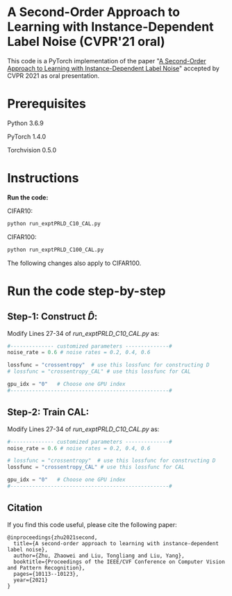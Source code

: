 # A Second-Order Approach to Learning with Instance-Dependent Label Noise (CVPR'21 oral)
This code is a PyTorch implementation of the paper "[A Second-Order Approach to Learning with Instance-Dependent Label Noise](https://arxiv.org/abs/2012.11854)" accepted by CVPR 2021 as oral presentation.


# Prerequisites
Python 3.6.9

PyTorch 1.4.0

Torchvision 0.5.0


# Instructions
**Run the code:**

CIFAR10:
```python
python run_exptPRLD_C10_CAL.py
```

CIFAR100:
```python
python run_exptPRLD_C100_CAL.py
```

The following changes also apply to CIFAR100.


# Run the code step-by-step
## Step-1: **Construct $\hat D$:**

Modify Lines 27-34 of *run_exptPRLD_C10_CAL.py* as: 
```python
#-------------- customized parameters --------------#
noise_rate = 0.6 # noise rates = 0.2, 0.4, 0.6

lossfunc = "crossentropy"  # use this lossfunc for constructing D
# lossfunc = "crossentropy_CAL" # use this lossfunc for CAL

gpu_idx = "0"   # Choose one GPU index
#---------------------------------------------------#
```

## Step-2: **Train CAL:**
Modify Lines 27-34 of *run_exptPRLD_C10_CAL.py* as: 
```python
#-------------- customized parameters --------------#
noise_rate = 0.6 # noise rates = 0.2, 0.4, 0.6

# lossfunc = "crossentropy"  # use this lossfunc for constructing D
lossfunc = "crossentropy_CAL" # use this lossfunc for CAL

gpu_idx = "0"   # Choose one GPU index
#---------------------------------------------------#
```


## Citation

If you find this code useful, please cite the following paper:

```
@inproceedings{zhu2021second,
  title={A second-order approach to learning with instance-dependent label noise},
  author={Zhu, Zhaowei and Liu, Tongliang and Liu, Yang},
  booktitle={Proceedings of the IEEE/CVF Conference on Computer Vision and Pattern Recognition},
  pages={10113--10123},
  year={2021}
}
```

